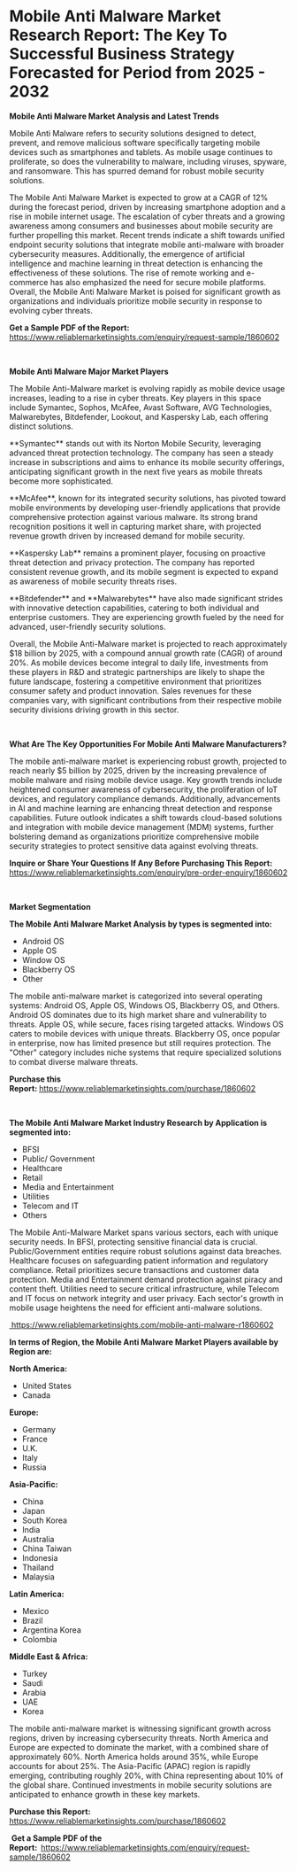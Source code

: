<p><h1>Mobile Anti Malware Market Research Report: The Key To Successful Business Strategy Forecasted for Period from 2025 - 2032</h1></p><p><strong>Mobile Anti Malware Market Analysis and Latest Trends</strong></p>
<p><p>Mobile Anti Malware refers to security solutions designed to detect, prevent, and remove malicious software specifically targeting mobile devices such as smartphones and tablets. As mobile usage continues to proliferate, so does the vulnerability to malware, including viruses, spyware, and ransomware. This has spurred demand for robust mobile security solutions.</p><p>The Mobile Anti Malware Market is expected to grow at a CAGR of 12% during the forecast period, driven by increasing smartphone adoption and a rise in mobile internet usage. The escalation of cyber threats and a growing awareness among consumers and businesses about mobile security are further propelling this market. Recent trends indicate a shift towards unified endpoint security solutions that integrate mobile anti-malware with broader cybersecurity measures. Additionally, the emergence of artificial intelligence and machine learning in threat detection is enhancing the effectiveness of these solutions. The rise of remote working and e-commerce has also emphasized the need for secure mobile platforms. Overall, the Mobile Anti Malware Market is poised for significant growth as organizations and individuals prioritize mobile security in response to evolving cyber threats.</p></p>
<p><strong>Get a Sample PDF of the Report:&nbsp;</strong> <a href="https://www.reliablemarketinsights.com/enquiry/request-sample/1860602?utm_campaign=3319&utm_medium=2&utm_source=Github&utm_content=ia&utm_term=19042025&utm_id=mobile-anti-malware">https://www.reliablemarketinsights.com/enquiry/request-sample/1860602</a></p>
<p>&nbsp;</p>
<p><strong>Mobile Anti Malware Major Market Players</strong></p>
<p><p>The Mobile Anti-Malware market is evolving rapidly as mobile device usage increases, leading to a rise in cyber threats. Key players in this space include Symantec, Sophos, McAfee, Avast Software, AVG Technologies, Malwarebytes, Bitdefender, Lookout, and Kaspersky Lab, each offering distinct solutions.</p><p>**Symantec** stands out with its Norton Mobile Security, leveraging advanced threat protection technology. The company has seen a steady increase in subscriptions and aims to enhance its mobile security offerings, anticipating significant growth in the next five years as mobile threats become more sophisticated.</p><p>**McAfee**, known for its integrated security solutions, has pivoted toward mobile environments by developing user-friendly applications that provide comprehensive protection against various malware. Its strong brand recognition positions it well in capturing market share, with projected revenue growth driven by increased demand for mobile security.</p><p>**Kaspersky Lab** remains a prominent player, focusing on proactive threat detection and privacy protection. The company has reported consistent revenue growth, and its mobile segment is expected to expand as awareness of mobile security threats rises.</p><p>**Bitdefender** and **Malwarebytes** have also made significant strides with innovative detection capabilities, catering to both individual and enterprise customers. They are experiencing growth fueled by the need for advanced, user-friendly security solutions.</p><p>Overall, the Mobile Anti-Malware market is projected to reach approximately $18 billion by 2025, with a compound annual growth rate (CAGR) of around 20%. As mobile devices become integral to daily life, investments from these players in R&D and strategic partnerships are likely to shape the future landscape, fostering a competitive environment that prioritizes consumer safety and product innovation. Sales revenues for these companies vary, with significant contributions from their respective mobile security divisions driving growth in this sector.</p></p>
<p>&nbsp;</p>
<p><strong>What Are The Key Opportunities For Mobile Anti Malware Manufacturers?</strong></p>
<p><p>The mobile anti-malware market is experiencing robust growth, projected to reach nearly $5 billion by 2025, driven by the increasing prevalence of mobile malware and rising mobile device usage. Key growth trends include heightened consumer awareness of cybersecurity, the proliferation of IoT devices, and regulatory compliance demands. Additionally, advancements in AI and machine learning are enhancing threat detection and response capabilities. Future outlook indicates a shift towards cloud-based solutions and integration with mobile device management (MDM) systems, further bolstering demand as organizations prioritize comprehensive mobile security strategies to protect sensitive data against evolving threats.</p></p>
<p><strong>Inquire or Share Your Questions If Any Before Purchasing This Report:</strong> <a href="https://www.reliablemarketinsights.com/enquiry/pre-order-enquiry/1860602?utm_campaign=3319&utm_medium=2&utm_source=Github&utm_content=ia&utm_term=19042025&utm_id=mobile-anti-malware">https://www.reliablemarketinsights.com/enquiry/pre-order-enquiry/1860602</a></p>
<p>&nbsp;</p>
<p><strong>Market Segmentation</strong></p>
<p><strong>The Mobile Anti Malware Market Analysis by types is segmented into:</strong></p>
<p><ul><li>Android OS</li><li>Apple OS</li><li>Window OS</li><li>Blackberry OS</li><li>Other</li></ul></p>
<p><p>The mobile anti-malware market is categorized into several operating systems: Android OS, Apple OS, Windows OS, Blackberry OS, and Others. Android OS dominates due to its high market share and vulnerability to threats. Apple OS, while secure, faces rising targeted attacks. Windows OS caters to mobile devices with unique threats. Blackberry OS, once popular in enterprise, now has limited presence but still requires protection. The "Other" category includes niche systems that require specialized solutions to combat diverse malware threats.</p></p>
<p><strong>Purchase this Report:&nbsp;</strong><a href="https://www.reliablemarketinsights.com/purchase/1860602?utm_campaign=3319&utm_medium=2&utm_source=Github&utm_content=ia&utm_term=19042025&utm_id=mobile-anti-malware">https://www.reliablemarketinsights.com/purchase/1860602</a></p>
<p>&nbsp;</p>
<p><strong>The Mobile Anti Malware Market Industry Research by Application is segmented into:</strong></p>
<p><ul><li>BFSI</li><li>Public/ Government</li><li>Healthcare</li><li>Retail</li><li>Media and Entertainment</li><li>Utilities</li><li>Telecom and IT</li><li>Others</li></ul></p>
<p><p>The Mobile Anti-Malware Market spans various sectors, each with unique security needs. In BFSI, protecting sensitive financial data is crucial. Public/Government entities require robust solutions against data breaches. Healthcare focuses on safeguarding patient information and regulatory compliance. Retail prioritizes secure transactions and customer data protection. Media and Entertainment demand protection against piracy and content theft. Utilities need to secure critical infrastructure, while Telecom and IT focus on network integrity and user privacy. Each sector's growth in mobile usage heightens the need for efficient anti-malware solutions.</p></p>
<p><a href="https://www.reliablemarketinsights.com/mobile-anti-malware-r1860602?utm_campaign=3319&utm_medium=2&utm_source=Github&utm_content=ia&utm_term=19042025&utm_id=mobile-anti-malware">&nbsp;https://www.reliablemarketinsights.com/mobile-anti-malware-r1860602</a></p>
<p><strong>In terms of Region, the Mobile Anti Malware Market Players available by Region are:</strong></p>
<p>
    <p> <strong> North America: </strong>
        <ul>
            <li>United States</li>
            <li>Canada</li>
        </ul>
        </p> 
    <p> <strong> Europe: </strong>
        <ul>
            <li>Germany</li>
            <li>France</li>
            <li>U.K.</li>
            <li>Italy</li>
            <li>Russia</li>
        </ul>
        </p> 
    <p> <strong> Asia-Pacific: </strong>
        <ul>
            <li>China</li>
            <li>Japan</li>
            <li>South Korea</li>
            <li>India</li>
            <li>Australia</li>
            <li>China Taiwan</li>
            <li>Indonesia</li>
            <li>Thailand</li>
            <li>Malaysia</li>
        </ul>
        </p> 
    <p> <strong> Latin America: </strong>
        <ul>
            <li>Mexico</li>
            <li>Brazil</li>
            <li>Argentina Korea</li>
            <li>Colombia</li>
        </ul>
        </p> 
    <p> <strong> Middle East & Africa: </strong>
        <ul>
            <li>Turkey</li>
            <li>Saudi</li>
            <li>Arabia</li>
            <li>UAE</li>
            <li>Korea</li>
        </ul>
    </p>
    </p>
<p><p>The mobile anti-malware market is witnessing significant growth across regions, driven by increasing cybersecurity threats. North America and Europe are expected to dominate the market, with a combined share of approximately 60%. North America holds around 35%, while Europe accounts for about 25%. The Asia-Pacific (APAC) region is rapidly emerging, contributing roughly 20%, with China representing about 10% of the global share. Continued investments in mobile security solutions are anticipated to enhance growth in these key markets.</p></p>
<p><strong>Purchase this Report: </strong><a href="https://www.reliablemarketinsights.com/purchase/1860602?utm_campaign=3319&utm_medium=2&utm_source=Github&utm_content=ia&utm_term=19042025&utm_id=mobile-anti-malware">https://www.reliablemarketinsights.com/purchase/1860602</a></p>
<p>&nbsp;<strong>Get a Sample PDF of the Report:&nbsp;&nbsp;</strong><a href="https://www.reliablemarketinsights.com/enquiry/request-sample/1860602?utm_campaign=3319&utm_medium=2&utm_source=Github&utm_content=ia&utm_term=19042025&utm_id=mobile-anti-malware">https://www.reliablemarketinsights.com/enquiry/request-sample/1860602</a></p>
<p><strong></strong></p>
<p><p></p><p></p><p></p></p>